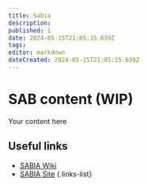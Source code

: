```yaml
---
title: Sabia
description: 
published: 1
date: 2024-05-15T21:05:15.639Z
tags: 
editor: markdown
dateCreated: 2024-05-15T21:05:15.639Z
---
```


# SAB content (WIP)
Your content here

## Useful links

- [SABIA Wiki](/Beamlines/Sabia/sab_intro)
- [SABIA Site](https://lnls.cnpem.br/grupos/sabia/)
{.links-list}